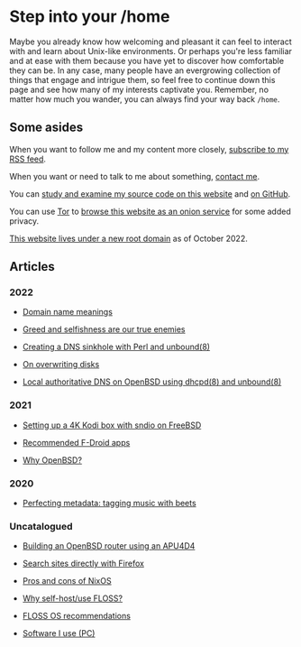 # Step into your /home

Maybe you already know how welcoming and pleasant it can feel to interact with
and learn about Unix-like environments. Or perhaps you're less familiar and at
ease with them because you have yet to discover how comfortable they can be. In
any case, many people have an evergrowing collection of things that engage and
intrigue them, so feel free to continue down this page and see how many of my
interests captivate you. Remember, no matter how much you wander, you can always
find your way back `/home`.

## Some asides

When you want to follow me and my content more closely, [subscribe to my RSS
feed](https://www.anthes.is/rss.xml).

When you want or need to talk to me about something, [contact
me](/contact.html).

You can [study and examine my source code on this website](/src.html
"1970-01-01") and [on GitHub](https://github.com/3uryd1ce/).

You can use [Tor](https://www.torproject.org/) to [browse this website as an
onion
service](http://jentyxddh2rf47gd3e43kuebyn2xsv6h72gzh46oe4rxyovvm7xe5ead.onion/)
for some added privacy.

[This website lives under a new root domain](/domain-migration.html "2022-10-03") as of October 2022.

## Articles

### 2022

- [Domain name meanings](/domain-name-meanings.html "2022-11-28")

- [Greed and selfishness are our true enemies](/greed.html "2022-05-14")

- [Creating a DNS sinkhole with Perl and unbound(8)](/dns-sinkhole.html "2022-04-14")

- [On overwriting disks](/overwriting-disks.html "2022-03-02")

- [Local authoritative DNS on OpenBSD using dhcpd(8) and unbound(8)](/local-authoritative-dns.html "2022-01-07")

### 2021

- [Setting up a 4K Kodi box with sndio on FreeBSD](/freebsd-entertainment-center.html "2021-06-13")

- [Recommended F-Droid apps](/fdroid.html "2021-04-12")

- [Why OpenBSD?](/why-openbsd.html "2021-03-25")

### 2020

- [Perfecting metadata: tagging music with beets](/beets.html "2020-11-05")

### Uncatalogued

- [Building an OpenBSD router using an APU4D4](/openbsd-router.html "1970-01-01")

- [Search sites directly with Firefox](/direct-search-with-firefox.html "1970-01-01")

- [Pros and cons of NixOS](/nixos.html "1970-01-01")

- [Why self-host/use FLOSS?](/why-self-host.html "1970-01-01")

- [FLOSS OS recommendations](/os.html "1970-01-01")

- [Software I use (PC)](/pc.html "1970-01-01")

